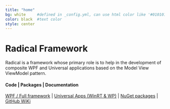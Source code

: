 ```yaml
---
title: "home"
bg: white     #defined in _config.yml, can use html color like '#010101'
color: black  #text color
style: center
---
```


# Radical Framework

<span class="fa-stack subtlecircle" style="font-size:80px; background:rgba(255,166,0,0.1)">
<i class="fa fa-circle fa-stack-2x text-white"></i>
<i class="fa fa-rupee fa-stack-1x text-orange" style="font-size:100px;"></i>
</span>

Radical is a framework whose primary role is to help in the development of composite WPF and Universal applications based on the Model View ViewModel pattern.

#### Code &#124; Packages &#124; Documentation

[WPF / Full framework](https://github.com/RadicalFx/radical) &#124; [Universal Apps (WinRT & WP)](https://github.com/RadicalFx/radical-universal) &#124; [NuGet packages](http://www.nuget.org/profiles/radical) &#124; [GitHub WiKi](https://github.com/RadicalFx/radical/wiki)